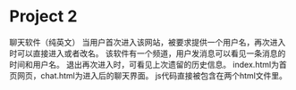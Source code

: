 # Project 2

聊天软件（纯英文）
当用户首次进入该网站，被要求提供一个用户名，再次进入时可以直接进入或者改名。
该软件有一个频道，用户发消息可以看见一条消息的时间和用户名。
退出再次进入时，可看见上次遗留的历史信息。
index.html为首页网页，chat.html为进入后的聊天界面。
js代码直接被包含在两个html文件里。